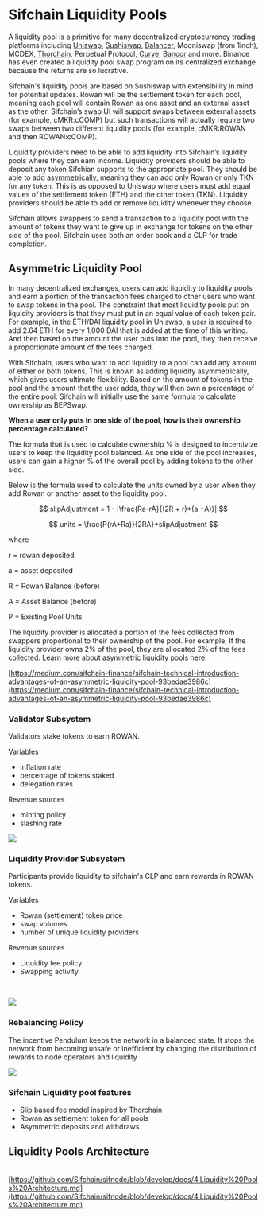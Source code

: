 # Sifchain Liquidity Pools

A liquidity pool is a primitive for many decentralized cryptocurrency trading platforms including [Uniswap](https://docs.ethhub.io/guides/graphical-guide-for-understanding-uniswap), [Sushiswap](https://boxmining.com/sushi/), [Balancer](https://docs.balancer.finance/getting-started/faq#balancer-pools), Mooniswap \(from 1inch\), MCDEX, [Thorchain](https://docs.thorchain.org/how-it-works/continuous-liquidity-pools), Perpetual Protocol, [Curve](https://www.curve.fi/stableswap-paper.pdf), [Bancor](https://support.bancor.network/hc/en-us/articles/360000472072-What-Are-Bancor-Liquidity-Pools-#:~:text=Liquidity%20pools%20perform%20autonomous%2C%20peer,holding%20its%20%E2%80%9Cpool%20token%E2%80%9D.%29) and more. Binance has even created a liquidity pool swap program on its centralized exchange because the returns are so lucrative.‌

Sifchain's liquidity pools are based on Sushiswap with extensibility in mind for potential updates. Rowan will be the settlement token for each pool, meaning each pool will contain Rowan as one asset and an external asset as the other. Sifchain’s swap UI will support swaps between external assets \(for example, cMKR:cCOMP\) but such transactions will actually require two swaps between two different liquidity pools \(for example, cMKR:ROWAN and then ROWAN:cCOMP\).‌

Liquidity providers need to be able to add liquidity into Sifchain’s liquidity pools where they can earn income. Liquidity providers should be able to deposit any token Sifchian supports to the appropriate pool. They should be able to add [asymmetrically](https://medium.com/thorchain/asymmetric-withdrawals-on-bepswap-a6924ed2f28b), meaning they can add only Rowan or only TKN for any token. This is as opposed to Uniswap where users must add equal values of the settlement token \(ETH\) and the other token \(TKN\). Liquidity providers should be able to add or remove liquidity whenever they choose.‌

Sifchain allows swappers to send a transaction to a liquidity pool with the amount of tokens they want to give up in exchange for tokens on the other side of the pool. Sifchain uses both an order book and a CLP for trade completion.‌

## Asymmetric Liquidity Pool‌ <a id="asymmetric-liquidity-pool"></a>

In many decentralized exchanges, users can add liquidity to liquidity pools and earn a portion of the transaction fees charged to other users who want to swap tokens in the pool. The constraint that most liquidity pools put on liquidity providers is that they must put in an equal value of each token pair. For example, in the ETH/DAI liquidity pool in Uniswap, a user is required to add 2.64 ETH for every 1,000 DAI that is added at the time of this writing. And then based on the amount the user puts into the pool, they then receive a proportionate amount of the fees charged.‌

With Sifchain, users who want to add liquidity to a pool can add any amount of either or both tokens. This is known as adding liquidity asymmetrically, which gives users ultimate flexibility. Based on the amount of tokens in the pool and the amount that the user adds, they will then own a percentage of the entire pool. Sifchain will initially use the same formula to calculate ownership as BEPSwap.‌

**When a user only puts in one side of the pool, how is their ownership percentage calculated?**‌

The formula that is used to calculate ownership % is designed to incentivize users to keep the liquidity pool balanced. As one side of the pool increases, users can gain a higher % of the overall pool by adding tokens to the other side.‌

Below is the formula used to calculate the units owned by a user when they add Rowan or another asset to the liquidity pool.

$$
slipAdjustment = 1 - |\frac{Ra-rA}{(2R + r)*(a +A)}|
$$

$$
units = \frac{P(rA+Ra)}{2RA}*slipAdjustment
$$

where‌

r = rowan deposited‌

a = asset deposited‌

R = Rowan Balance \(before\)‌

A = Asset Balance \(before\)‌

P = Existing Pool Units‌

The liquidity provider is allocated a portion of the fees collected from swappers proportional to their ownership of the pool. For example, If the liquidity provider owns 2% of the pool, they are allocated 2% of the fees collected. Learn more about asymmetric liquidity pools here‌

​[https://medium.com/sifchain-finance/sifchain-technical-introduction-advantages-of-an-asymmetric-liquidity-pool-93bedae3986c](https://medium.com/sifchain-finance/sifchain-technical-introduction-advantages-of-an-asymmetric-liquidity-pool-93bedae3986c)‌

### Validator Subsystem <a id="validator-subsystem"></a>

Validators stake tokens to earn ROWAN.‌

Variables‌

* inflation rate
* percentage of tokens staked
* delegation rates

Revenue source‌s

* minting policy
* slashing rate

![](https://gblobscdn.gitbook.com/assets%2F-MMWSB3Kf9g5504mhpLn%2F-MMaQQ83RZCKP6CGkn0C%2F-MMa_csi70arcERz7d_l%2FScreen%20Shot%202020-11-20%20at%2010.27.03%20PM.png?alt=media&token=37c7f386-a86e-4ec8-b0d0-de6bdd0561aa)

### Liquidity Provider Subsystem <a id="liquidity-provider-subsystem"></a>

Participants provide liquidity to sifchain's CLP and earn rewards in ROWAN tokens.‌

Variables‌

* Rowan \(settlement\) token price
* swap volumes
* number of unique liquidity providers

Revenue sources‌

* Liquidity fee policy
* Swapping activity

‌

![](https://gblobscdn.gitbook.com/assets%2F-MMWSB3Kf9g5504mhpLn%2F-MMaQQ83RZCKP6CGkn0C%2F-MMa_j1HaVo5d4moISEQ%2FScreen%20Shot%202020-11-20%20at%2010.27.28%20PM.png?alt=media&token=99830407-dc84-4af3-9448-62f94ad5a7cd)

### Rebalancing Policy <a id="rebalancing-policy"></a>

The incentive Pendulum keeps the network in a balanced state. It stops the network from becoming unsafe or inefficient by changing the distribution of rewards to node operators and liquidity

![](https://gblobscdn.gitbook.com/assets%2F-MMWSB3Kf9g5504mhpLn%2F-MMaQQ83RZCKP6CGkn0C%2F-MMa_sTnDeac6bjKxxfr%2FScreen%20Shot%202020-11-20%20at%2010.28.08%20PM.png?alt=media&token=1a63d547-b125-4f90-a259-ec6df0e50e51)

### Sifchain Liquidity pool features <a id="sifchain-liquidity-pool-features"></a>

* Slip based fee model inspired by Thorchain
* Rowan as settlement token for all pools
* Asymmetric deposits and withdraws

## Liquidity Pools Architecture‌ <a id="liquidity-pools-architecture"></a>

​[https://github.com/Sifchain/sifnode/blob/develop/docs/4.Liquidity%20Pools%20Architecture.md](https://github.com/Sifchain/sifnode/blob/develop/docs/4.Liquidity%20Pools%20Architecture.md)

